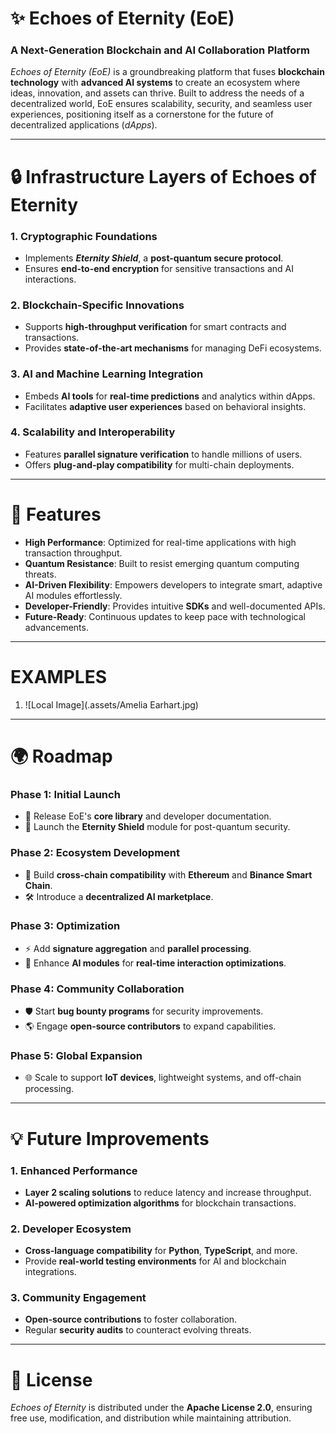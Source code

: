 # **✨ Echoes of Eternity (EoE)**  
### **A Next-Generation Blockchain and AI Collaboration Platform**  

_Echoes of Eternity (EoE)_ is a groundbreaking platform that fuses **blockchain technology** with **advanced AI systems** to create an ecosystem where ideas, innovation, and assets can thrive. Built to address the needs of a decentralized world, EoE ensures scalability, security, and seamless user experiences, positioning itself as a cornerstone for the future of decentralized applications (_dApps_).

---

# **🔒 Infrastructure Layers of Echoes of Eternity**

### **1. Cryptographic Foundations**
- Implements **_Eternity Shield_**, a **post-quantum secure protocol**.  
- Ensures **end-to-end encryption** for sensitive transactions and AI interactions.  

### **2. Blockchain-Specific Innovations**
- Supports **high-throughput verification** for smart contracts and transactions.  
- Provides **state-of-the-art mechanisms** for managing DeFi ecosystems.  

### **3. AI and Machine Learning Integration**
- Embeds **AI tools** for **real-time predictions** and analytics within dApps.  
- Facilitates **adaptive user experiences** based on behavioral insights.  

### **4. Scalability and Interoperability**
- Features **parallel signature verification** to handle millions of users.  
- Offers **plug-and-play compatibility** for multi-chain deployments.  

---

# **🌟 Features**

- **High Performance**: Optimized for real-time applications with high transaction throughput.  
- **Quantum Resistance**: Built to resist emerging quantum computing threats.  
- **AI-Driven Flexibility**: Empowers developers to integrate smart, adaptive AI modules effortlessly.  
- **Developer-Friendly**: Provides intuitive **SDKs** and well-documented APIs.  
- **Future-Ready**: Continuous updates to keep pace with technological advancements.  

---

# **EXAMPLES**

 1. ![Local Image](.assets/Amelia Earhart.jpg)

---

# **🌍 Roadmap**

### **Phase 1: Initial Launch**
- 🚀 Release EoE's **core library** and developer documentation.  
- 🔐 Launch the **Eternity Shield** module for post-quantum security.  

### **Phase 2: Ecosystem Development**
- 🤝 Build **cross-chain compatibility** with **Ethereum** and **Binance Smart Chain**.  
- 🛠 Introduce a **decentralized AI marketplace**.  

### **Phase 3: Optimization**
- ⚡ Add **signature aggregation** and **parallel processing**.  
- 🚀 Enhance **AI modules** for **real-time interaction optimizations**.  

### **Phase 4: Community Collaboration**
- 🛡 Start **bug bounty programs** for security improvements.  
- 🌎 Engage **open-source contributors** to expand capabilities.  

### **Phase 5: Global Expansion**
- 🌐 Scale to support **IoT devices**, lightweight systems, and off-chain processing.  

---

# **💡 Future Improvements**

### **1. Enhanced Performance**
- **Layer 2 scaling solutions** to reduce latency and increase throughput.  
- **AI-powered optimization algorithms** for blockchain transactions.  

### **2. Developer Ecosystem**
- **Cross-language compatibility** for **Python**, **TypeScript**, and more.  
- Provide **real-world testing environments** for AI and blockchain integrations.  

### **3. Community Engagement**
- **Open-source contributions** to foster collaboration.  
- Regular **security audits** to counteract evolving threats.  

---

# **📜 License**

_Echoes of Eternity_ is distributed under the **Apache License 2.0**, ensuring free use, modification, and distribution while maintaining attribution.
